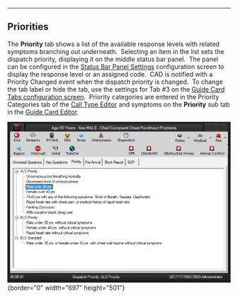   ----------------
  **Priorities**
  ----------------

The **Priority** tab shows a list of the available response levels with
related symptoms branching out underneath.  Selecting an item in the
list sets the dispatch priority, displaying it on the middle status bar
panel.  The panel can be configured in the [Status Bar Panel
Settings](Status%20Bar%20Panel%20Settings.htm) configuration screen to
display the response level or an assigned code.  CAD is notified with a
Priority Changed event when the dispatch priority is changed.  To change
the tab label or hide the tab, use the settings for Tab #3 on the [Guide
Card Tabs configuration screen](Guide%20Card%20Tabs%20Settings.htm). 
Priority categories are entered in the Priority Categories tab of the
[Call Type Editor](Available%20Call%20Types%20Editor.htm) and symptoms
on the **Priority** sub tab in the [Guide Card
Editor](Guide%20Card%20Editor.htm).

![](Priorities_files/image001.png){border="0" width="697" height="501"}
